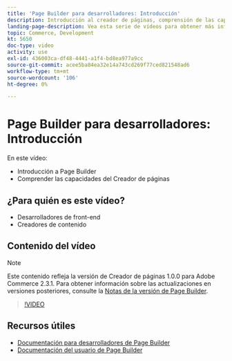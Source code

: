 ```yaml
---
title: 'Page Builder para desarrolladores: Introducción'
description: Introducción al creador de páginas, comprensión de las capacidades del creador de páginas
landing-page-description: Vea esta serie de vídeos para obtener más información sobre Page Builder y cómo ampliarlo para crear lo mejor [!DNL Commerce] experiencias de tienda.
topic: Commerce, Development
kt: 5650
doc-type: video
activity: use
exl-id: 436003ca-df48-4441-a1f4-bd8ea977a9cc
source-git-commit: acee5ba84ea32e14a743cd269f77ced821548ad6
workflow-type: tm+mt
source-wordcount: '106'
ht-degree: 0%

---
```


# Page Builder para desarrolladores: Introducción

En este vídeo:

- Introducción a Page Builder
- Comprender las capacidades del Creador de páginas

## ¿Para quién es este vídeo?

- Desarrolladores de front-end
- Creadores de contenido

## Contenido del vídeo

>[!NOTE]
>
>Este contenido refleja la versión de Creador de páginas 1.0.0 para Adobe Commerce 2.3.1. Para obtener información sobre las actualizaciones en versiones posteriores, consulte la [Notas de la versión de Page Builder](https://devdocs.magento.com/page-builder/docs/release-notes.html).

>[!VIDEO](https://video.tv.adobe.com/v/35709?quality=12&learn=on)

## Recursos útiles

- [Documentación para desarrolladores de Page Builder](https://devdocs.magento.com/page-builder/docs/index.html)
- [Documentación del usuario de Page Builder](https://docs.magento.com/user-guide/cms/page-builder.html)
